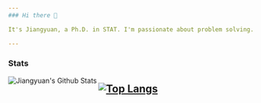 ```yaml
---
### Hi there 👋

It's Jiangyuan, a Ph.D. in STAT. I'm passionate about problem solving.

---
```

### Stats
<img align="left" alt="Jiangyuan's Github Stats" src="https://github-readme-stats.vercel.app/api?username=jiangyuan-li&show_icons=true&hide_border=true" />

[![Top Langs](https://github-readme-stats.vercel.app/api/top-langs/?username=jiangyuan-li&hide=html)](https://github.com/anuraghazra/github-readme-stats)
---

